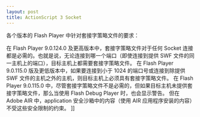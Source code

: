 ```yaml
---
layout: post
title: ActionScript 3 Socket
---
```

各个版本的 Flash Player 中针对套接字策略文件的要求：

在 Flash Player 9.0.124.0 及更高版本中，套接字策略文件对于任何 Socket 连接都是必需的。也就是说，无论连接到哪一个端口（即使连接到提供 SWF 文件的同一主机上的端口），目标主机上都需要套接字策略文件。
在 Flash Player 9.0.115.0 版及更低版本中，如果要连接到小于 1024 的端口号或连接到除提供 SWF 文件的主机之外的主机，则目标主机上必须具有套接字策略文件。
在 Flash Player 9.0.115.0 中，尽管套接字策略文件不是必需的，但如果目标主机未提供套接字策略文件，那么当使用 Flash Debug Player 时，也会显示警告。
但在 Adobe AIR 中，application 安全沙箱中的内容（使用 AIR 应用程序安装的内容）不受这些安全限制的约束。
]]